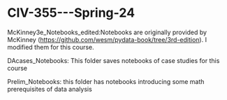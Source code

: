 # CIV-355---Spring-24

McKinney3e_Notebooks_edited:Notebooks are originally provided by McKinney  (https://github.com/wesm/pydata-book/tree/3rd-edition). I modified them for this course.

DAcases_Notebooks: This folder saves notebooks of case studies for this course

Prelim_Notebooks: this folder has notebooks introducing some math prerequisites of data analysis
